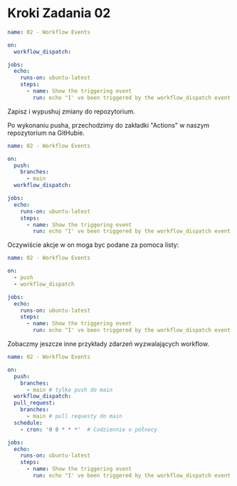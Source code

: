 # Kroki Zadania 02

```yaml
name: 02 - Workflow Events

on:
  workflow_dispatch:

jobs:
  echo:
    runs-on: ubuntu-latest
    steps:
      - name: Show the triggering event
        run: echo "I' ve been triggered by the workflow_dispatch event ${{ github.event_name }}"
```

Zapisz i wypushuj zmiany do repozytorium.

Po wykonaniu pusha, przechodzimy do zakładki "Actions" w naszym repozytorium na GitHubie.

```yaml
name: 02 - Workflow Events

on:
  push:
    branches:
      - main
  workflow_dispatch:

jobs:
  echo:
    runs-on: ubuntu-latest
    steps:
      - name: Show the triggering event
        run: echo "I' ve been triggered by the workflow_dispatch event ${{ github.event_name }}"
```

Oczywiście akcje w on moga byc podane za pomoca listy:

```yaml
name: 02 - Workflow Events

on:
  - push
  - workflow_dispatch

jobs:
  echo:
    runs-on: ubuntu-latest
    steps:
      - name: Show the triggering event
        run: echo "I' ve been triggered by the workflow_dispatch event ${{ github.event_name }}"
```

Zobaczmy jeszcze inne przykłady zdarzeń wyzwalających workflow.

```yaml
name: 02 - Workflow Events

on:
  push:
    branches:
      - main # tylko push do main
  workflow_dispatch:
  pull_request:
    branches:
      - main # pull requesty do main
  schedule:
    - cron: '0 0 * * *'  # Codziennie o północy

jobs:
  echo:
    runs-on: ubuntu-latest
    steps:
      - name: Show the triggering event
        run: echo "I' ve been triggered by the workflow_dispatch event ${{ github.event_name }}"
```
